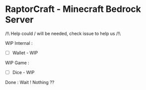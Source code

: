 # RaptorCraft - Minecraft Bedrock Server

/!\ Help could / will be needed, check issue to help us /!\

WIP Internal : 
- [ ] Wallet - WIP

WIP Game : 
- [ ] Dice - WIP


Done :
Wait ! Nothing ??
